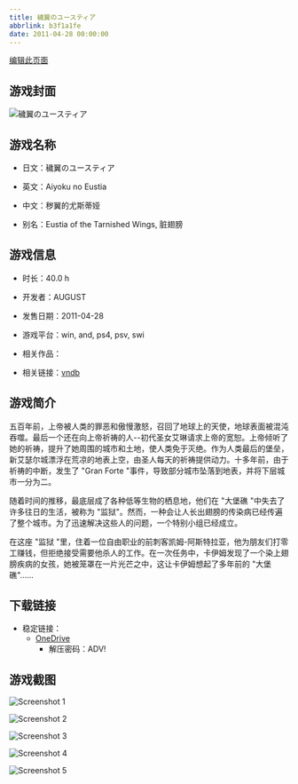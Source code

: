 ```yaml
---
title: 穢翼のユースティア
abbrlink: b3f1a1fe
date: 2011-04-28 00:00:00
---
```

[编辑此页面](https://github.com/ACG-3/ADV3-source/blob/main/source/_posts/games/%E7%A9%A2%E7%BF%BC%E3%81%AE%E3%83%A6%E3%83%BC%E3%82%B9%E3%83%86%E3%82%A3%E3%82%A2.md)

## 游戏封面

![穢翼のユースティア](https://pan.timero.xyz/onedrive/img_lib_001/%E7%A9%A2%E7%BF%BC%E3%81%AE%E3%83%A6%E3%83%BC%E3%82%B9%E3%83%86%E3%82%A3%E3%82%A2_cover.avif)


## 游戏名称

- 日文：穢翼のユースティア
- 英文：Aiyoku no Eustia
- 中文：秽翼的尤斯蒂娅

- 别名：Eustia of the Tarnished Wings, 脏翅膀


## 游戏信息

- 时长：40.0 h
- 开发者：AUGUST
- 发售日期：2011-04-28
- 游戏平台：win, and, ps4, psv, swi
- 相关作品：

- 相关链接：[vndb](https://vndb.org/v3770)


## 游戏简介

五百年前，上帝被人类的罪恶和傲慢激怒，召回了地球上的天使，地球表面被混沌吞噬。最后一个还在向上帝祈祷的人--初代圣女艾琳请求上帝的宽恕。上帝倾听了她的祈祷，提升了她周围的城市和土地，使人类免于灭绝。作为人类最后的堡垒，新艾瑟尔城漂浮在荒凉的地表上空，由圣人每天的祈祷提供动力。十多年前，由于祈祷的中断，发生了 "Gran Forte "事件，导致部分城市坠落到地表，并将下层城市一分为二。

随着时间的推移，最底层成了各种低等生物的栖息地，他们在 "大堡礁 "中失去了许多往日的生活，被称为 "监狱"。然而，一种会让人长出翅膀的传染病已经传遍了整个城市。为了迅速解决这些人的问题，一个特别小组已经成立。

在这座 "监狱 "里，住着一位自由职业的前刺客凯姆-阿斯特拉亚，他为朋友们打零工赚钱，但拒绝接受需要他杀人的工作。在一次任务中，卡伊姆发现了一个染上翅膀疾病的女孩，她被笼罩在一片光芒之中，这让卡伊姆想起了多年前的 "大堡礁"......


## 下载链接

- 稳定链接：
    - [OneDrive](https://pan.timero.xyz/onedrive/adv_lib_001/%E7%A9%A2%E7%BF%BC%E3%81%AE%E3%83%A6%E3%83%BC%E3%82%B9%E3%83%86%E3%82%A3%E3%82%A2)
        - 解压密码：ADV!



## 游戏截图


![Screenshot 1](https://pan.timero.xyz/onedrive/img_lib_001/%E7%A9%A2%E7%BF%BC%E3%81%AE%E3%83%A6%E3%83%BC%E3%82%B9%E3%83%86%E3%82%A3%E3%82%A2_Screenshot_1.avif)

![Screenshot 2](https://pan.timero.xyz/onedrive/img_lib_001/%E7%A9%A2%E7%BF%BC%E3%81%AE%E3%83%A6%E3%83%BC%E3%82%B9%E3%83%86%E3%82%A3%E3%82%A2_Screenshot_2.avif)

![Screenshot 3](https://pan.timero.xyz/onedrive/img_lib_001/%E7%A9%A2%E7%BF%BC%E3%81%AE%E3%83%A6%E3%83%BC%E3%82%B9%E3%83%86%E3%82%A3%E3%82%A2_Screenshot_3.avif)

![Screenshot 4](https://pan.timero.xyz/onedrive/img_lib_001/%E7%A9%A2%E7%BF%BC%E3%81%AE%E3%83%A6%E3%83%BC%E3%82%B9%E3%83%86%E3%82%A3%E3%82%A2_Screenshot_4.avif)

![Screenshot 5](https://pan.timero.xyz/onedrive/img_lib_001/%E7%A9%A2%E7%BF%BC%E3%81%AE%E3%83%A6%E3%83%BC%E3%82%B9%E3%83%86%E3%82%A3%E3%82%A2_Screenshot_5.avif)

